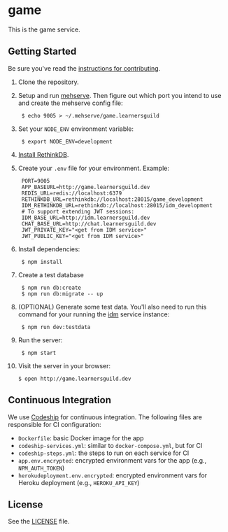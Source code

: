 # game

This is the game service.

## Getting Started

Be sure you've read the [instructions for contributing](./CONTRIBUTING.md).

1. Clone the repository.

2. Setup and run [mehserve][mehserve]. Then figure out which port you intend to use and create the mehserve config file:

        $ echo 9005 > ~/.mehserve/game.learnersguild

3. Set your `NODE_ENV` environment variable:

        $ export NODE_ENV=development

4. [Install RethinkDB][install-rethinkdb].

5. Create your `.env` file for your environment. Example:

        PORT=9005
        APP_BASEURL=http://game.learnersguild.dev
        REDIS_URL=redis://localhost:6379
        RETHINKDB_URL=rethinkdb://localhost:28015/game_development
        IDM_RETHINKDB_URL=rethinkdb://localhost:28015/idm_development
        # To support extending JWT sessions:
        IDM_BASE_URL=http://idm.learnersguild.dev
        CHAT_BASE_URL=http://chat.learnersguild.dev
        JWT_PRIVATE_KEY="<get from IDM service>"
        JWT_PUBLIC_KEY="<get from IDM service>"

6. Install dependencies:

        $ npm install

7. Create a test database

        $ npm run db:create
        $ npm run db:migrate -- up

8. (OPTIONAL) Generate some test data. You'll also need to run this command for your running the [idm][idm] service instance:

        $ npm run dev:testdata

9. Run the server:

        $ npm start

10. Visit the server in your browser:

        $ open http://game.learnersguild.dev


## Continuous Integration

We use [Codeship](https://codeship.com/) for continuous integration. The following files are responsible for CI configuration:

- `Dockerfile`: basic Docker image for the app
- `codeship-services.yml`: similar to `docker-compose.yml`, but for CI
- `codeship-steps.yml`: the steps to run on each service for CI
- `app.env.encrypted`: encrypted environment vars for the app (e.g., `NPM_AUTH_TOKEN`)
- `herokudeployment.env.encrypted`: encrypted environment vars for Heroku deployment (e.g., `HEROKU_API_KEY`)


## License

See the [LICENSE](./LICENSE) file.


[idm]: https://github.com/LearnersGuild/idm
[github-register-application]: https://github.com/settings/applications/new
[install-rethinkdb]: https://www.rethinkdb.com/docs/install/
[mehserve]: https://github.com/timecounts/mehserve
